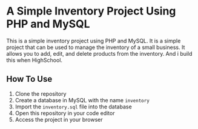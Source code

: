 # A Simple Inventory Project Using PHP and MySQL

This is a simple inventory project using PHP and MySQL. It is a simple project that can be used to manage the inventory of a small business. It allows you to add, edit, and delete products from the inventory. And i build this when HighSchool.

## How To Use

1. Clone the repository
2. Create a database in MySQL with the name `inventory`
3. Import the `inventory.sql` file into the database
4. Open this repository in your code editor
5. Access the project in your browser
